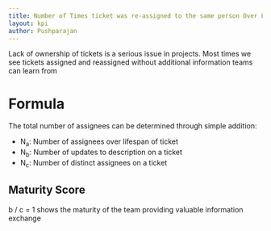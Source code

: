 ```yaml
---
title: Number of Times ticket was re-assigned to the same person Over Lifespan of Ticket
layout: kpi
author: Pushparajan
---
```

Lack of ownership of tickets is a serious issue in projects. Most times we see tickets assigned and reassigned without additional information teams can learn from

# Formula
The total number of assignees can be determined through simple addition:
* N<sub>a</sub>: Number of assignees over lifespan of ticket
* N<sub>b</sub>: Number of updates to description on a ticket
* N<sub>c</sub>: Number of distinct assignees on a ticket

## Maturity Score
b / c = 1  shows the maturity of the team providing valuable information exchange
